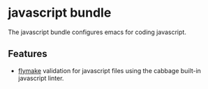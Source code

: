 # javascript bundle

The javascript bundle configures emacs for coding javascript.


## Features

* [flymake](http://flymake.sourceforge.net/) validation for javascript
  files using the cabbage built-in javascript linter.
